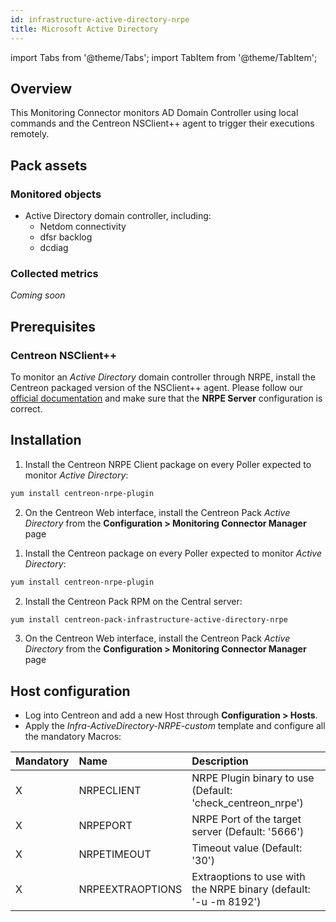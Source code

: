 ```yaml
---
id: infrastructure-active-directory-nrpe
title: Microsoft Active Directory
---
```

import Tabs from '@theme/Tabs';
import TabItem from '@theme/TabItem';


## Overview

This Monitoring Connector monitors AD Domain Controller using local commands and the 
Centreon NSClient++ agent to trigger their executions remotely.

## Pack assets

### Monitored objects

* Active Directory domain controller, including: 
    * Netdom connectivity
    * dfsr backlog
    * dcdiag 

### Collected metrics

*Coming soon*

## Prerequisites

### Centreon NSClient++

To monitor an *Active Directory* domain controller through NRPE, install the Centreon packaged version 
of the NSClient++ agent. Please follow our [official documentation](../getting-started/how-to-guides/centreon-nsclient-tutorial.md) 
and make sure that the **NRPE Server** configuration is correct.

## Installation 

<Tabs groupId="sync">
<TabItem value="Online License" label="Online License">

1. Install the Centreon NRPE Client package on every Poller expected to monitor *Active Directory*:

```bash
yum install centreon-nrpe-plugin
```

2. On the Centreon Web interface, install the Centreon Pack *Active Directory* 
from the **Configuration > Monitoring Connector Manager** page

</TabItem>
<TabItem value="Offline License" label="Offline License">

1. Install the Centreon package on every Poller expected to monitor *Active Directory*:

```bash
yum install centreon-nrpe-plugin
```

2. Install the Centreon Pack RPM on the Central server:

```bash
yum install centreon-pack-infrastructure-active-directory-nrpe
```

3. On the Centreon Web interface, install the Centreon Pack *Active Directory* 
from the **Configuration > Monitoring Connector Manager** page

</TabItem>
</Tabs>

## Host configuration

* Log into Centreon and add a new Host through **Configuration > Hosts**.
* Apply the *Infra-ActiveDirectory-NRPE-custom* template and configure all the mandatory Macros:

| Mandatory | Name             | Description                                                      |
|:----------|:-----------------|:---------------------------------------------------------------- |
| X         | NRPECLIENT       | NRPE Plugin binary to use (Default: 'check_centreon_nrpe')       |
| X         | NRPEPORT         | NRPE Port of the target server (Default: '5666')                 |
| X         | NRPETIMEOUT      | Timeout value (Default: '30')                                    |
| X         | NRPEEXTRAOPTIONS | Extraoptions to use with the NRPE binary (default: '-u -m 8192') |

